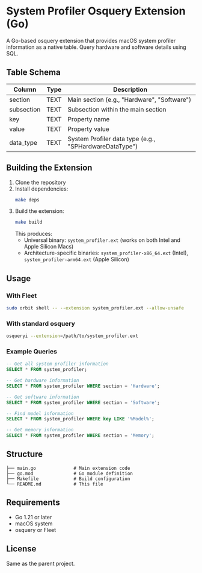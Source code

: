# System Profiler Osquery Extension (Go)

A Go-based osquery extension that provides macOS system profiler information as a native table. Query hardware and software details using SQL.

## Table Schema

| Column      | Type   | Description                                 |
|-------------|--------|---------------------------------------------|
| section     | TEXT   | Main section (e.g., "Hardware", "Software") |
| subsection  | TEXT   | Subsection within the main section           |
| key         | TEXT   | Property name                                |
| value       | TEXT   | Property value                               |
| data_type   | TEXT   | System Profiler data type (e.g., "SPHardwareDataType") |

## Building the Extension

1. Clone the repository
2. Install dependencies:
   ```bash
   make deps
   ```
3. Build the extension:
   ```bash
   make build
   ```
   This produces:
   - Universal binary: `system_profiler.ext` (works on both Intel and Apple Silicon Macs)
   - Architecture-specific binaries: `system_profiler-x86_64.ext` (Intel), `system_profiler-arm64.ext` (Apple Silicon)

## Usage

### With Fleet
```bash
sudo orbit shell -- --extension system_profiler.ext --allow-unsafe
```

### With standard osquery
```bash
osqueryi --extension=/path/to/system_profiler.ext
```

### Example Queries

```sql
-- Get all system profiler information
SELECT * FROM system_profiler;

-- Get hardware information
SELECT * FROM system_profiler WHERE section = 'Hardware';

-- Get software information
SELECT * FROM system_profiler WHERE section = 'Software';

-- Find model information
SELECT * FROM system_profiler WHERE key LIKE '%Model%';

-- Get memory information
SELECT * FROM system_profiler WHERE section = 'Memory';
```

## Structure

```
├── main.go              # Main extension code
├── go.mod               # Go module definition
├── Makefile             # Build configuration
└── README.md            # This file
```

## Requirements

- Go 1.21 or later
- macOS system
- osquery or Fleet

## License

Same as the parent project.
